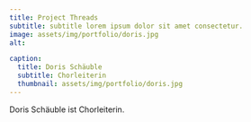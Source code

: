 ```yaml
---
title: Project Threads
subtitle: subtitle lorem ipsum dolor sit amet consectetur.
image: assets/img/portfolio/doris.jpg
alt:  

caption:
  title: Doris Schäuble
  subtitle: Chorleiterin
  thumbnail: assets/img/portfolio/doris.jpg
---
```


Doris Schäuble ist Chorleiterin.


